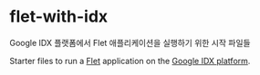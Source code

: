 # flet-with-idx
Google IDX 플랫폼에서 Flet 애플리케이션을 실행하기 위한 시작 파일들

Starter files to run a [Flet](https://flet.dev) application on the [Google IDX platform](https://idx.google.com/).